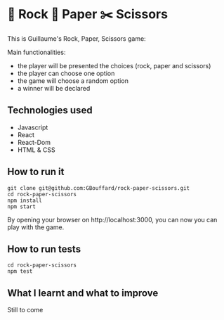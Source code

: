 :moyai: Rock :page_with_curl: Paper :scissors: Scissors
===
This is Guillaume's Rock, Paper, Scissors game:

Main functionalities:
- the player will be presented the choices (rock, paper and scissors)
- the player can choose one option
- the game will choose a random option
- a winner will be declared

Technologies used
----
- Javascript
- React
- React-Dom
- HTML & CSS

How to run it
----
```
git clone git@github.com:GBouffard/rock-paper-scissors.git
cd rock-paper-scissors
npm install
npm start
```
By opening your browser on http://localhost:3000, you can now you can play with the game.


How to run tests
----
```
cd rock-paper-scissors
npm test
```

What I learnt and what to improve
----
Still to come